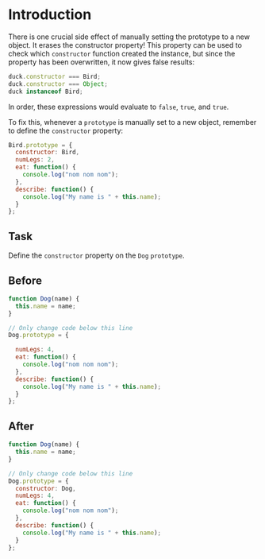 # Introduction

There is one crucial side effect of manually setting the prototype to a new object. It erases the constructor property! This property can be used to check which `constructor` function created the instance, but since the property has been overwritten, it now gives false results:

```javascript
duck.constructor === Bird;
duck.constructor === Object;
duck instanceof Bird;
```
In order, these expressions would evaluate to `false`, `true`, and `true`.

To fix this, whenever a `prototype` is manually set to a new object, remember to define the `constructor` property:
```javascript
Bird.prototype = {
  constructor: Bird,
  numLegs: 2,
  eat: function() {
    console.log("nom nom nom");
  },
  describe: function() {
    console.log("My name is " + this.name); 
  }
};
```

## Task 

Define the `constructor` property on the `Dog` `prototype`.

## Before

```javascript
function Dog(name) {
  this.name = name;
}

// Only change code below this line
Dog.prototype = {

  numLegs: 4,
  eat: function() {
    console.log("nom nom nom");
  },
  describe: function() {
    console.log("My name is " + this.name);
  }
};
```

## After

```javascript
function Dog(name) {
  this.name = name;
}

// Only change code below this line
Dog.prototype = {
  constructor: Dog,
  numLegs: 4,
  eat: function() {
    console.log("nom nom nom");
  },
  describe: function() {
    console.log("My name is " + this.name);
  }
};
```
